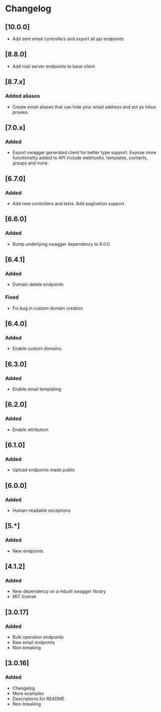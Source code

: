 # Changelog

## [10.0.0]
- Add sent email controllers and export all api endpoints

## [8.8.0]
- Add mail server endpoints to base client

## [8.7.x]
### Added aliases
- Create email aliases that can hide your email address and act as inbox proxies.

## [7.0.x]
### Added
- Export swagger generated client for better type support. Expose more functionality added to API include webhooks, templates, contacts, groups and more.

## [6.7.0]
### Added
- Add new controllers and tests. Add pagination support

## [6.6.0]
### Added
- Bump underlying swagger dependency to 6.0.0

## [6.4.1]
### Added
- Domain delete endpoints
### Fixed
- Fix bug in custom domain creation

## [6.4.0]
### Added
- Enable custom domains

## [6.3.0]
### Added
- Enable email templating

## [6.2.0]
### Added
- Enable attribution

## [6.1.0]
### Added
- Upload endpoints made public

## [6.0.0]
### Added
- Human-readable exceptions

## [5.*]
### Added
- New endpoints 

## [4.1.2]
### Added
- New dependency on a rebuilt swagger library
- MIT license

## [3.0.17]
### Added
- Bulk operation endpoints
- Raw email endpoints
- Non-breaking

## [3.0.16]
### Added
- Changelog
- More examples
- Descriptions for README
- Non-breaking
